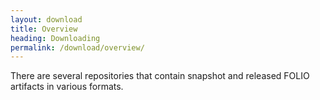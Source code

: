 ```yaml
---
layout: download
title: Overview
heading: Downloading
permalink: /download/overview/
---
```


There are several repositories that contain snapshot and released FOLIO artifacts in various formats.

<!-- ../../okapi/doc/md2toc -l 2 -h 3 artifacts.md -->

